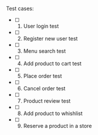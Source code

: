 

Test cases:
- [ ] 1. User login test
- [ ] 2. Register new user test
- [ ] 3. Menu search test
- [ ] 4. Add product to cart test
- [ ] 5. Place order test
- [ ] 6. Cancel order test
- [ ] 7. Product review test
- [ ] 8. Add product to whishlist
- [ ] 9. Reserve a product in a store
